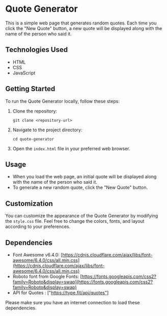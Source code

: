 # Quote Generator

This is a simple web page that generates random quotes. Each time you click the "New Quote" button, a new quote will be displayed along with the name of the person who said it.

## Technologies Used

- HTML
- CSS
- JavaScript

## Getting Started

To run the Quote Generator locally, follow these steps:

1. Clone the repository:
   ```
   git clone <repository-url>
   ```

2. Navigate to the project directory:
   ```
   cd quote-generator
   ```

3. Open the `index.html` file in your preferred web browser.

## Usage

- When you load the web page, an initial quote will be displayed along with the name of the person who said it.
- To generate a new random quote, click the "New Quote" button.

## Customization

You can customize the appearance of the Quote Generator by modifying the `style.css` file. Feel free to change the colors, fonts, and layout according to your preferences.

## Dependencies

- Font Awesome v6.4.0: [https://cdnjs.cloudflare.com/ajax/libs/font-awesome/6.4.0/css/all.min.css](https://cdnjs.cloudflare.com/ajax/libs/font-awesome/6.4.0/css/all.min.css)
- Roboto font from Google Fonts: [https://fonts.googleapis.com/css2?family=Roboto&display=swap](https://fonts.googleapis.com/css2?family=Roboto&display=swap)
- API for Quotes : ["https://type.fit/api/quotes"]

Please make sure you have an internet connection to load these dependencies.

